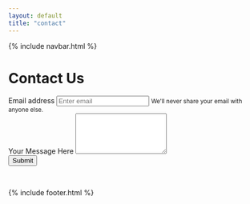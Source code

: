 ```yaml
---
layout: default
title: "contact"
---
```


{% include navbar.html %}

<div class="container pt-5 pb-5 ">
    <div class="row col-md-12 mb-5 d-flex justify-content-center">
            <h1 class="display-6">Contact Us</h1>   
    </div>
    <div class="row col-md-12 d-flex justify-content-center">
        <div class="col-md-9">
            <form>
                <div class="form-group">
                    <label for="exampleInputEmail1">Email address</label>
                    <input type="email" class="form-control" id="exampleInputEmail1" aria-describedby="emailHelp" placeholder="Enter email">
                    <small id="emailHelp" class="form-text text-muted">We'll never share your email with anyone else.</small>
                </div>
                <div class="form-group">
                    <label for="exampleFormControlTextarea1">Your Message Here</label>
                    <textarea class="form-control" id="exampleFormControlTextarea1" rows="5"></textarea>
                </div>
                <button type="submit" class="btn btn-info">Submit</button>
            </form>
        </div> 
    </div>
</div>

<br class="mb-5"/>

{% include footer.html %}